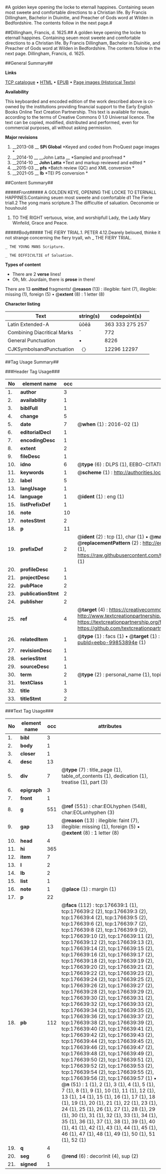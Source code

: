 #A golden keye opening the locke to eternall happines. Containing seuen most sweete and comfortable directions to a Christian life. By Francis Dillingham, Bachelor in Diuinitie, and Preacher of Gods word at Wilden in Bedfordshire. The contents follow in the next page.#

##Dillingham, Francis, d. 1625.##
A golden keye opening the locke to eternall happines. Containing seuen most sweete and comfortable directions to a Christian life. By Francis Dillingham, Bachelor in Diuinitie, and Preacher of Gods word at Wilden in Bedfordshire. The contents follow in the next page.
Dillingham, Francis, d. 1625.

##General Summary##

**Links**

[TCP catalogue](http://www.ota.ox.ac.uk/tcp/)  • 
[HTML](http://tei.it.ox.ac.uk/tcp/Texts-HTML/free/B12/B12431.html)  • 
[EPUB](http://tei.it.ox.ac.uk/tcp/Texts-EPUB/free/B12/B12431.epub) • 
[Page images (Historical Texts)](https://historicaltexts.jisc.ac.uk/eebo-99853894e)

**Availability**

This keyboarded and encoded edition of the work described above is co-owned by the
    institutions providing financial support to the Early English Books Online Text Creation
    Partnership. This text is available for reuse, according to the terms of  Creative Commons 0 1.0 Universal
    licence. The text can be copied, modified, distributed and performed, even for commercial
    purposes, all without asking permission.

**Major revisions**

1. __2013-08 __ __SPi Global__ *Keyed and coded from ProQuest page images *
1. __2014-10 __ __John Latta __ *Sampled and proofread *
1. __2014-10 __ __John Latta__ *Text and markup reviewed and edited *
1. __2015-03 __ __pfs__ *Batch review (QC) and XML conversion *
1. __2021-05 __ __lb__ *TEI P5 conversion *

##Content Summary##

#####Front#####
A GOLDEN KEYE, OPENING THE LOCKE TO ETERNALL HAPPINES.Containing seuen most sweete and comfortable d1 The Fierie triall.2 The yong mans scripture.3 The difficultie of saluation. Oeconomie or houshould
1. TO THE RIGHT vertuous, wise, and worshipfull Lady, the Lady Mary Winfeild, Grace and Peace.

#####Body#####
THE FIERY TRIAL.1. PETER 4.12.Dearely beloued, thinke it not strange concerning the fiery tryall, wh
    _ THE FIERY TRIAL.

    _ THE YOVNG MANS Scripture.

    _ THE DIFFICVLTIE of Saluation.

**Types of content**

  * There are 2 **verse** lines!
  * Oh, Mr. Jourdain, there is **prose** in there!

There are 13 **omitted** fragments! 
 @__reason__ (13) : illegible: faint (7), illegible: missing (1), foreign (5)  •  @__extent__ (8) : 1 letter (8)

**Character listing**


|Text|string(s)|codepoint(s)|
|---|---|---|
|Latin Extended-A|ūōēā|363 333 275 257|
|Combining             Diacritical Marks|̄|772|
|General Punctuation|•|8226|
|CJKSymbolsandPunctuation|〈〉|12296 12297|

##Tag Usage Summary##

###Header Tag Usage###

|No|element name|occ|attributes|
|---|---|---|---|
|1.|__author__|3||
|2.|__availability__|1||
|3.|__biblFull__|1||
|4.|__change__|5||
|5.|__date__|7| @__when__ (1) : 2016-02 (1)|
|6.|__editorialDecl__|1||
|7.|__encodingDesc__|1||
|8.|__extent__|2||
|9.|__fileDesc__|1||
|10.|__idno__|6| @__type__ (6) : DLPS (1), EEBO-CITATION (1), VID (1), EEBO-PROQUEST (1), STC (2)|
|11.|__keywords__|1| @__scheme__ (1) : http://authorities.loc.gov/ (1)|
|12.|__label__|5||
|13.|__langUsage__|1||
|14.|__language__|1| @__ident__ (1) : eng (1)|
|15.|__listPrefixDef__|1||
|16.|__note__|10||
|17.|__notesStmt__|2||
|18.|__p__|11||
|19.|__prefixDef__|2| @__ident__ (2) : tcp (1), char (1)  •  @__matchPattern__ (2) : ([0-9\-]+):([0-9IVX]+) (1), (.+) (1)  •  @__replacementPattern__ (2) : http://eebo.chadwyck.com/downloadtiff?vid=$1&page=$2 (1), https://raw.githubusercontent.com/textcreationpartnership/Texts/master/tcpchars.xml#$1 (1)|
|20.|__profileDesc__|1||
|21.|__projectDesc__|1||
|22.|__pubPlace__|2||
|23.|__publicationStmt__|2||
|24.|__publisher__|2||
|25.|__ref__|4| @__target__ (4) : https://creativecommons.org/publicdomain/zero/1.0/ (1), http://www.textcreationpartnership.org/docs/. (1), https://textcreationpartnership.org/faq/#faq05 (1), https://github.com/textcreationpartnership (1)|
|26.|__relatedItem__|1| @__type__ (1) : facs (1)  •  @__target__ (1) : https://data.historicaltexts.jisc.ac.uk/view?pubId=eebo-99853894e (1)|
|27.|__revisionDesc__|1||
|28.|__seriesStmt__|1||
|29.|__sourceDesc__|1||
|30.|__term__|2| @__type__ (2) : personal_name (1), topical_term (1)|
|31.|__textClass__|1||
|32.|__title__|3||
|33.|__titleStmt__|2||


###Text Tag Usage###

|No|element name|occ|attributes|
|---|---|---|---|
|1.|__bibl__|3||
|2.|__body__|1||
|3.|__closer__|1||
|4.|__desc__|13||
|5.|__div__|7| @__type__ (7) : title_page (1), table_of_contents (1), dedication (1), treatise (1), part (3)|
|6.|__epigraph__|3||
|7.|__front__|1||
|8.|__g__|551| @__ref__ (551) : char:EOLhyphen (548), char:EOLunhyphen (3)|
|9.|__gap__|13| @__reason__ (13) : illegible: faint (7), illegible: missing (1), foreign (5)  •  @__extent__ (8) : 1 letter (8)|
|10.|__head__|4||
|11.|__hi__|365||
|12.|__item__|7||
|13.|__l__|2||
|14.|__lb__|2||
|15.|__list__|1||
|16.|__note__|1| @__place__ (1) : margin (1)|
|17.|__p__|22||
|18.|__pb__|112| @__facs__ (112) : tcp:176639:1 (1), tcp:176639:2 (2), tcp:176639:3 (2), tcp:176639:4 (2), tcp:176639:5 (2), tcp:176639:6 (2), tcp:176639:7 (2), tcp:176639:8 (2), tcp:176639:9 (2), tcp:176639:10 (2), tcp:176639:11 (2), tcp:176639:12 (2), tcp:176639:13 (2), tcp:176639:14 (2), tcp:176639:15 (2), tcp:176639:16 (2), tcp:176639:17 (2), tcp:176639:18 (2), tcp:176639:19 (2), tcp:176639:20 (2), tcp:176639:21 (2), tcp:176639:22 (2), tcp:176639:23 (2), tcp:176639:24 (2), tcp:176639:25 (2), tcp:176639:26 (2), tcp:176639:27 (2), tcp:176639:28 (2), tcp:176639:29 (2), tcp:176639:30 (2), tcp:176639:31 (2), tcp:176639:32 (2), tcp:176639:33 (2), tcp:176639:34 (2), tcp:176639:35 (2), tcp:176639:36 (2), tcp:176639:37 (2), tcp:176639:38 (2), tcp:176639:39 (2), tcp:176639:40 (2), tcp:176639:41 (2), tcp:176639:42 (2), tcp:176639:43 (2), tcp:176639:44 (2), tcp:176639:45 (2), tcp:176639:46 (2), tcp:176639:47 (2), tcp:176639:48 (2), tcp:176639:49 (2), tcp:176639:50 (2), tcp:176639:51 (2), tcp:176639:52 (2), tcp:176639:53 (2), tcp:176639:54 (2), tcp:176639:55 (2), tcp:176639:56 (2), tcp:176639:57 (1)  •  @__n__ (51) : 1 (1), 2 (1), 3 (1), 4 (1), 5 (1), 7 (1), 8 (1), 9 (1), 10 (1), 11 (1), 12 (1), 13 (1), 14 (1), 15 (1), 16 (1), 17 (1), 18 (1), 19 (1), 20 (1), 21 (1), 22 (1), 23 (1), 24 (1), 25 (1), 26 (1), 27 (1), 28 (1), 29 (1), 30 (1), 31 (1), 32 (1), 33 (1), 34 (1), 35 (1), 36 (1), 37 (1), 38 (1), 39 (1), 40 (1), 41 (1), 42 (1), 43 (1), 44 (1), 45 (1), 46 (1), 47 (1), 48 (1), 49 (1), 50 (1), 51 (1), 52 (1)|
|19.|__q__|4||
|20.|__seg__|6| @__rend__ (6) : decorInit (4), sup (2)|
|21.|__signed__|1||
